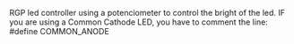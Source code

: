RGP led controller using a potenciometer to control the bright of the led.
IF you are using a Common Cathode LED, you have to comment the line:
#define COMMON_ANODE
